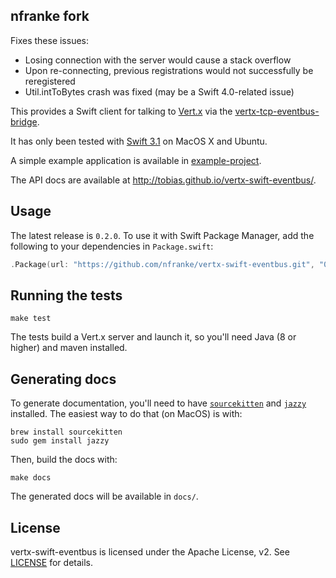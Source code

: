 ## nfranke fork

Fixes these issues:
- Losing connection with the server would cause a stack overflow
- Upon re-connecting, previous registrations would not successfully be reregistered
- Util.intToBytes crash was fixed (may be a Swift 4.0-related issue)

This provides a Swift client for talking to [Vert.x](http://vertx.io)
via the
[vertx-tcp-eventbus-bridge](https://github.com/vert-x3/vertx-tcp-eventbus-bridge).

It has only been tested with [Swift 3.1](https://swift.org/download/)
on MacOS X and Ubuntu.

A simple example application is available in [example-project](https://github.com/nfranke/vertx-swift-eventbus/tree/master/example-project).

The API docs are available at http://tobias.github.io/vertx-swift-eventbus/.

## Usage

The latest release is `0.2.0`. To use it with Swift Package Manager,
add the following to your dependencies in `Package.swift`:

```swift
.Package(url: "https://github.com/nfranke/vertx-swift-eventbus.git", "0.2.0")
```

## Running the tests

`make test`

The tests build a Vert.x server and launch it, so you'll need Java (8
or higher) and maven installed.

## Generating docs

To generate documentation, you'll need to have
[`sourcekitten`](https://github.com/jpsim/SourceKitten) and
[`jazzy`](https://github.com/realm/jazzy) installed. The easiest way
to do that (on MacOS) is with:

```
brew install sourcekitten
sudo gem install jazzy
```

Then, build the docs with:

`make docs`

The generated docs will be available in `docs/`.

## License

vertx-swift-eventbus is licensed under the Apache License, v2. See
[LICENSE](https://github.com/nfranke/vertx-swift-eventbus/blob/master/LICENSE) for details.


